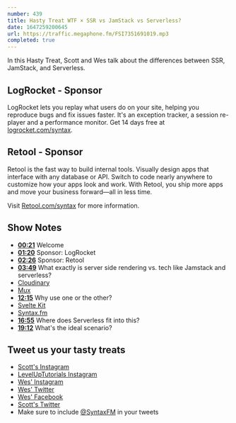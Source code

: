 ```yaml
---
number: 439
title: Hasty Treat WTF × SSR vs JamStack vs Serverless?
date: 1647259200645
url: https://traffic.megaphone.fm/FSI7351691019.mp3
completed: true
---
```


In this Hasty Treat, Scott and Wes talk about the differences between SSR, JamStack, and Serverless.

## LogRocket - Sponsor

LogRocket lets you replay what users do on your site, helping you reproduce bugs and fix issues faster. It's an exception tracker, a session re-player and a performance monitor. Get 14 days free at [logrocket.com/syntax](https://logrocket.com/syntax).

## Retool - Sponsor

Retool is the fast way to build internal tools. Visually design apps that interface with any database or API. Switch to code nearly anywhere to customize how your apps look and work. With Retool, you ship more apps and move your business forward—all in less time.

Visit [Retool.com/syntax](http://retool.com/syntax) for more information.

## Show Notes

* **[00:21](#t=00:21)** Welcome
* **[01:20](#t=01:20)** Sponsor: LogRocket
* **[02:26](#t=02:26)** Sponsor: Retool
* **[03:49](#t=03:49)** What exactly is server side rendering vs. tech like Jamstack and serverless?
* [Cloudinary](https://cloudinary.com)
* [Mux](https://www.mux.com)
* **[12:15](#t=12:15)** Why use one or the other?
* [Svelte Kit](https://kit.svelte.dev)
* [Syntax.fm](https://syntax.fm)
* **[16:55](#t=16:55)** Where does Serverless fit into this?
* **[19:12](#t=19:12)** What's the ideal scenario?

## Tweet us your tasty treats

* [Scott's Instagram](https://www.instagram.com/stolinski/)
* [LevelUpTutorials Instagram](https://www.instagram.com/LevelUpTutorials/)
* [Wes' Instagram](https://www.instagram.com/wesbos/)
* [Wes' Twitter](https://twitter.com/wesbos)
* [Wes' Facebook](https://www.facebook.com/wesbos.developer)
* [Scott's Twitter](https://twitter.com/stolinski)
* Make sure to include [@SyntaxFM](https://twitter.com/SyntaxFM) in your tweets
